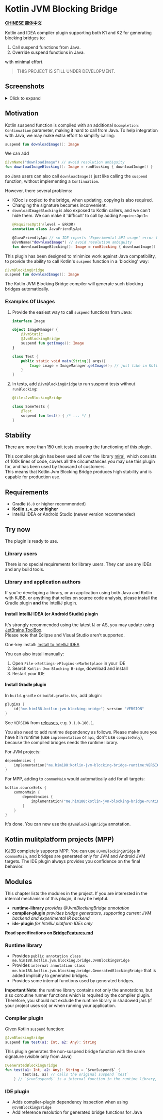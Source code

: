# Kotlin JVM Blocking Bridge

**[CHINESE 简体中文](./README-chs.md)**

Kotlin and IDEA compiler plugin supporting both K1 and K2 for generating blocking bridges to:

1. Call suspend functions from Java.
2. Override suspend functions in Java.

with minimal effort.

> THIS PROJECT IS STILL UNDER DEVELOPMENT.

## Screenshots

<details>
<summary>Click to expand</summary>

Kotlin suspend functions: 
![image_2.png](https://i.loli.net/2020/08/08/d5cYwhQqeuj8Nvf.png)

Bridge method calls: 
![image.png](https://i.loli.net/2020/08/08/tJyGeOcB8E4muQ5.png)

Documentation and navigation support:  
![image_1](https://i.loli.net/2020/08/08/koCl6zj4OAJ5aUN.png)
</details>

## Motivation

Kotlin suspend function is compiled with an additional `$completion: Continuation` parameter, making it hard to call
from Java. To help integration with Java, we may make extra effort to simplify calling:

```kotlin
suspend fun downloadImage(): Image
```

We can add

```kotlin
@JvmName("downloadImage") // avoid resolution ambiguity
fun downloadImageBlocking(): Image = runBlocking { downloadImage() }
```

so Java users can also call `downloadImage()` just like calling the `suspend` function, without implementing
a `Continuation`.

However, there several problems:

- KDoc is copied to the bridge, when updating, copying is also required.
- Changing the signature becomes inconvenient.
- `downloadImageBlocking` is also exposed to Kotlin callers, and we can't hide them. We can make it 'difficult' to call
  by adding `RequiresOptIn`
  ```kotlin
  @RequiresOptIn(level = ERROR)
  annotation class JavaFriendlyApi
  
  @JavaFriendlyApi // so IDE reports 'Experimental API usage' error for calling from Kotlin.
  @JvmName("downloadImage") // avoid resolution ambiguity
  fun downloadImageBlocking(): Image = runBlocking { downloadImage() }
  ```

This plugin has been designed to minimize work against Java compatibility, to provide the ability to call
Kotlin's `suspend` function in a 'blocking' way:

```kotlin
@JvmBlockingBridge
suspend fun downloadImage(): Image
```

The Kotlin JVM Blocking Bridge compiler will generate such blocking bridges automatically.

### Examples Of Usages

1. Provide the easiest way to call `suspend` functions from Java:
   ```kotlin
   interface Image
   
   object ImageManager {
       @JvmStatic
       @JvmBlockingBridge
       suspend fun getImage(): Image
   }
   ```
   ```java
   class Test {
       public static void main(String[] args){
           Image image = ImageManager.getImage(); // just like in Kotlin, no need to implement Continuation.
       }
   }
   ```

2. In tests, add `@JvmBlockingBridge` to run suspend tests without `runBlocking`:

   ```kotlin
   @file:JvmBlockingBridge
   
   class SomeTests {
       @Test
       suspend fun test() { /* ... */ }
   }
   ```

## Stability

There are more than 150 unit tests ensuring the functioning of this plugin.

This compiler plugin has been used all over the library [mirai](https://github.com/mamoe/mirai), which consists of 100k
lines of code, covers all the circumstances you may use this plugin for, and has been used by thousand of customers.  
This means that Kotlin Jvm Blocking Bridge produces high stability and is capable for production use.

## Requirements

- Gradle (`6.0` or higher recommended)
- **Kotlin `1.4.20` or higher**
- IntelliJ IDEA or Android Studio (newer version recommended)

## Try now

The plugin is ready to use.

### Library users

There is no special requirements for library users. They can use any IDEs and any build tools.

### Library and application authors

If you're developing a library, or an application using both Java and Kotlin with KJBB, or anything that relies on
source code analysis, please install the Gradle plugin **and** the IntelliJ plugin.

#### **Install IntelliJ IDEA (or Android Studio) plugin**

It's strongly recommended using the latest IJ or AS, you may update
using [JetBrains ToolBox](https://www.jetbrains.com/toolbox-app/).  
Please note that Eclipse and Visual Studio aren't supported.

One-key install: [Install to IntelliJ IDEA](https://plugins.jetbrains.com/embeddable/install/14816)

You can also install manually:

1. Open `File->Settings->Plugins->Marketplace` in your IDE
2. Search `Kotlin Jvm Blocking Bridge`, download and install
3. Restart your IDE

#### **Install Gradle plugin**

In `build.gradle` or `build.gradle.kts`, add plugin:

```kotlin
plugins {
    id("me.him188.kotlin-jvm-blocking-bridge") version "VERSION"
}
```

See `VERSION` from [releases](https://github.com/Him188/kotlin-jvm-blocking-bridge/releases), e.g. `3.1.0-180.1`.

You also need to add runtime dependency as follows.
Please make sure you have it in runtime (use `implementation` or `api`, don't use `compileOnly`), because the compiled
bridges needs the runtime library.

For JVM projects:
```kotlin
dependencies {
    implementation("me.him188:kotlin-jvm-blocking-bridge-runtime:VERSION")
}
```

For MPP, adding to `commonMain` would automatically add for all targets:

```kotlin
kotlin.sourceSets {
    commonMain {
        dependencies {
            implementation("me.him188:kotlin-jvm-blocking-bridge-runtime:VERSION")
        }
    }
}
```

It's done. You can now use the `@JvmBlockingBridge` annotation.

## Kotlin mulitplatform projects (MPP)

KJBB completely supports MPP. You can use `@JvmBlockingBridge` in `commonMain`, and bridges are generated only for JVM and Android JVM
targets. The IDE plugin always provides you confidence on the final behavior.

## Modules

This chapter lists the modules in the project. If you are interested in the internal mechanism of this plugin, it may be
helpful.

- **runtime-library**  *provides @JvmBlockingBridge annotation*
- **compiler-plugin**  *provides bridge generators, supporting current JVM backend and experimental IR backend*
- **ide-plugin**  *for IntelliJ platform IDEs only*

**Read specifications on [BridgeFeatures.md](BridgeFeatures.md)**

### Runtime library

- Provides `public annotation class me.him188.kotlin.jvm.blocking.bridge.JvmBlockingBridge`
- Provides `internal annotation class me.him188.kotlin.jvm.blocking.bridge.GeneratedBlockingBridge` that is added
  implicitly to generated bridges.
- Provides some internal functions used by generated bridges.

**Important Note**: the runtime library contains not only the annotations, but also coroutine runner functions which is
required by the compiler plugin.  
Therefore, you should not exclude the runtime library in shadowed jars (if your project uses so) or when running your
application.

### Compiler plugin

Given Kotlin `suspend` function:

```kotlin
@JvmBlockingBridge
suspend fun test(a1: Int, a2: Any): String
```

This plugin generates the non-suspend bridge function with the same signature (visible only from Java)

```kotlin
@GeneratedBlockingBridge
fun test(a1: Int, a2: Any): String = `$runSuspend$` {
        test(a1, a2) // calls the original suspend `test` 
    } // `$runSuspend$` is a internal function in the runtime library, so we doesn't require kotlinx-coroutines-core. 
```

### IDE plugin

- Adds compiler-plugin dependency inspection when using `@JvmBlockingBridge`
- Add reference resolution for generated bridge functions for Java
